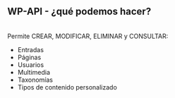 ## WP-API - ¿qué podemos hacer?
<br />
Permite CREAR, MODIFICAR, ELIMINAR y CONSULTAR:

* Entradas
* Páginas
* Usuarios
* Multimedia
* Taxonomías
* Tipos de contenido personalizado
